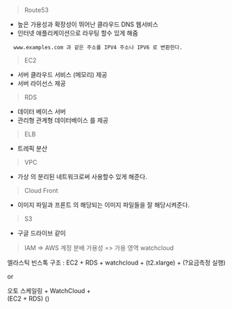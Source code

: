 > Route53

- 높은 가용성과 확장성이 뛰어난 클라우드 DNS 웹서비스
- 인터넷 애플리케이션으로 라우팅 할수 있게 해줌
```
  www.examples.com 과 같은 주소를 IPV4 주소나 IPV6 로 변환한다.
```

> EC2

- 서버 클라우드 서비스 (메모리) 제공
- 서버 라이선스 제공

>RDS

- 데이터 베이스 서버 
- 관리형 관계형 데이터베이스 를 제공

> ELB

- 트레픽 분산 

>VPC

- 가상 의 분리된 네트워크로써 사용할수 있게 해준다.
  
>Cloud Front
- 이미지 파일과 프론트 의 해당되는 이미지 파일들을 잘 해당시켜준다.
> S3
- 구글 드라이브 같이 

> IAM => AWS 계정 분배
가용성 => 가용 영역
watchcloud


엘라스틱 빈스톡 구조
: EC2 + RDS + watchcloud + 
(t2.xlarge) + (?요금측정 실행)

or 

오토 스케일링       +       WatchCloud    +     
(EC2 + RDS)              ()                  